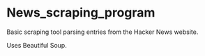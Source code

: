 # News_scraping_program

Basic scraping tool parsing entries from the Hacker News website.

Uses Beautiful Soup.